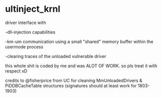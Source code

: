 # ultinject_krnl
driver interface with 

  -dll-injection capabilities
  
  -km-um communication using a small "shared" memory buffer within the usermode process
  
  -clearing traces of the unloaded vulnerable driver

this whole shit is coded by me and was ALOT OF WORK. so pls treat it with respect xD

credits to @fisherprice from UC for cleaning MmUnloadedDrivers & PiDDBCacheTable structures (signatures should at least work for 1803-1903)
